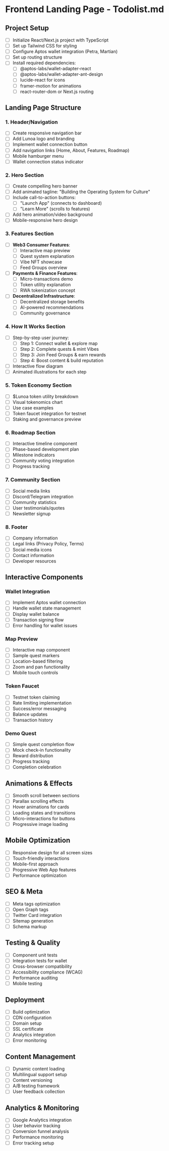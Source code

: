 # Frontend Landing Page - Todolist.md

## Project Setup
- [ ] Initialize React/Next.js project with TypeScript
- [ ] Set up Tailwind CSS for styling
- [ ] Configure Aptos wallet integration (Petra, Martian)
- [ ] Set up routing structure
- [ ] Install required dependencies:
  - [ ] @aptos-labs/wallet-adapter-react
  - [ ] @aptos-labs/wallet-adapter-ant-design
  - [ ] lucide-react for icons
  - [ ] framer-motion for animations
  - [ ] react-router-dom or Next.js routing

## Landing Page Structure

### 1. Header/Navigation
- [ ] Create responsive navigation bar
- [ ] Add Lunoa logo and branding
- [ ] Implement wallet connection button
- [ ] Add navigation links (Home, About, Features, Roadmap)
- [ ] Mobile hamburger menu
- [ ] Wallet connection status indicator

### 2. Hero Section
- [ ] Create compelling hero banner
- [ ] Add animated tagline: "Building the Operating System for Culture"
- [ ] Include call-to-action buttons:
  - [ ] "Launch App" (connects to dashboard)
  - [ ] "Learn More" (scrolls to features)
- [ ] Add hero animation/video background
- [ ] Mobile-responsive hero design

### 3. Features Section
- [ ] **Web3 Consumer Features**:
  - [ ] Interactive map preview
  - [ ] Quest system explanation
  - [ ] Vibe NFT showcase
  - [ ] Feed Groups overview
- [ ] **Payments & Finance Features**:
  - [ ] Micro-transactions demo
  - [ ] Token utility explanation
  - [ ] RWA tokenization concept
- [ ] **Decentralized Infrastructure**:
  - [ ] Decentralized storage benefits
  - [ ] AI-powered recommendations
  - [ ] Community governance

### 4. How It Works Section
- [ ] Step-by-step user journey:
  - [ ] Step 1: Connect wallet & explore map
  - [ ] Step 2: Complete quests & mint Vibes
  - [ ] Step 3: Join Feed Groups & earn rewards
  - [ ] Step 4: Boost content & build reputation
- [ ] Interactive flow diagram
- [ ] Animated illustrations for each step

### 5. Token Economy Section
- [ ] $Lunoa token utility breakdown
- [ ] Visual tokenomics chart
- [ ] Use case examples
- [ ] Token faucet integration for testnet
- [ ] Staking and governance preview

### 6. Roadmap Section
- [ ] Interactive timeline component
- [ ] Phase-based development plan
- [ ] Milestone indicators
- [ ] Community voting integration
- [ ] Progress tracking

### 7. Community Section
- [ ] Social media links
- [ ] Discord/Telegram integration
- [ ] Community statistics
- [ ] User testimonials/quotes
- [ ] Newsletter signup

### 8. Footer
- [ ] Company information
- [ ] Legal links (Privacy Policy, Terms)
- [ ] Social media icons
- [ ] Contact information
- [ ] Developer resources

## Interactive Components

### Wallet Integration
- [ ] Implement Aptos wallet connection
- [ ] Handle wallet state management
- [ ] Display wallet balance
- [ ] Transaction signing flow
- [ ] Error handling for wallet issues

### Map Preview
- [ ] Interactive map component
- [ ] Sample quest markers
- [ ] Location-based filtering
- [ ] Zoom and pan functionality
- [ ] Mobile touch controls

### Token Faucet
- [ ] Testnet token claiming
- [ ] Rate limiting implementation
- [ ] Success/error messaging
- [ ] Balance updates
- [ ] Transaction history

### Demo Quest
- [ ] Simple quest completion flow
- [ ] Mock check-in functionality
- [ ] Reward distribution
- [ ] Progress tracking
- [ ] Completion celebration

## Animations & Effects
- [ ] Smooth scroll between sections
- [ ] Parallax scrolling effects
- [ ] Hover animations for cards
- [ ] Loading states and transitions
- [ ] Micro-interactions for buttons
- [ ] Progressive image loading

## Mobile Optimization
- [ ] Responsive design for all screen sizes
- [ ] Touch-friendly interactions
- [ ] Mobile-first approach
- [ ] Progressive Web App features
- [ ] Performance optimization

## SEO & Meta
- [ ] Meta tags optimization
- [ ] Open Graph tags
- [ ] Twitter Card integration
- [ ] Sitemap generation
- [ ] Schema markup

## Testing & Quality
- [ ] Component unit tests
- [ ] Integration tests for wallet
- [ ] Cross-browser compatibility
- [ ] Accessibility compliance (WCAG)
- [ ] Performance auditing
- [ ] Mobile testing

## Deployment
- [ ] Build optimization
- [ ] CDN configuration
- [ ] Domain setup
- [ ] SSL certificate
- [ ] Analytics integration
- [ ] Error monitoring

## Content Management
- [ ] Dynamic content loading
- [ ] Multilingual support setup
- [ ] Content versioning
- [ ] A/B testing framework
- [ ] User feedback collection

## Analytics & Monitoring
- [ ] Google Analytics integration
- [ ] User behavior tracking
- [ ] Conversion funnel analysis
- [ ] Performance monitoring
- [ ] Error tracking setup